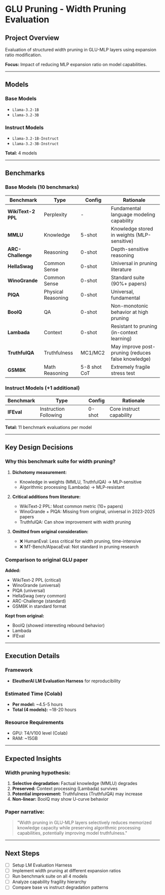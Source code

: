 # GLU Pruning - Width Pruning Evaluation

## Project Overview
Evaluation of structured width pruning in GLU-MLP layers using expansion ratio modification.

**Focus:** Impact of reducing MLP expansion ratio on model capabilities.

---

## Models

### Base Models
- `Llama-3.2-1B`
- `Llama-3.2-3B`

### Instruct Models
- `Llama-3.2-1B-Instruct`
- `Llama-3.2-3B-Instruct`

**Total:** 4 models

---

## Benchmarks

### Base Models (10 benchmarks)

| Benchmark | Type | Config | Rationale |
|-----------|------|--------|-----------|
| **WikiText-2 PPL** | Perplexity | - | Fundamental language modeling capability |
| **MMLU** | Knowledge | 5-shot | Knowledge stored in weights (MLP-sensitive) |
| **ARC-Challenge** | Reasoning | 0-shot | Depth-sensitive reasoning |
| **HellaSwag** | Common Sense | 0-shot | Universal in pruning literature |
| **WinoGrande** | Common Sense | 0-shot | Standard suite (90%+ papers) |
| **PIQA** | Physical Reasoning | 0-shot | Universal, fundamental |
| **BoolQ** | QA | 0-shot | Non-monotonic behavior at high pruning |
| **Lambada** | Context | 0-shot | Resistant to pruning (in-context learning) |
| **TruthfulQA** | Truthfulness | MC1/MC2 | May improve post-pruning (reduces false knowledge) |
| **GSM8K** | Math Reasoning | 5-8 shot CoT | Extremely fragile stress test |

### Instruct Models (+1 additional)

| Benchmark | Type | Config | Rationale |
|-----------|------|--------|-----------|
| **IFEval** | Instruction Following | 0-shot | Core instruct capability |

**Total:** 11 benchmark evaluations per model

---

## Key Design Decisions

### Why this benchmark suite for width pruning?

1. **Dichotomy measurement:**
   - Knowledge in weights (MMLU, TruthfulQA) → MLP-sensitive
   - Algorithmic processing (Lambada) → MLP-resistant

2. **Critical additions from literature:**
   - WikiText-2 PPL: Most common metric (10+ papers)
   - WinoGrande + PIQA: Missing from original, universal in 2023-2025 papers
   - TruthfulQA: Can show improvement with width pruning

3. **Omitted from original consideration:**
   - ❌ HumanEval: Less critical for width pruning, time-intensive
   - ❌ MT-Bench/AlpacaEval: Not standard in pruning research

### Comparison to original GLU paper

**Added:**
- WikiText-2 PPL (critical)
- WinoGrande (universal)
- PIQA (universal)
- HellaSwag (very common)
- ARC-Challenge (standard)
- GSM8K in standard format

**Kept from original:**
- BoolQ (showed interesting rebound behavior)
- Lambada
- IFEval

---

## Execution Details

### Framework
- **EleutherAI LM Evaluation Harness** for reproducibility

### Estimated Time (Colab)
- **Per model:** ~4.5-5 hours
- **Total (4 models):** ~18-20 hours

### Resource Requirements
- GPU: T4/V100 level (Colab)
- RAM: ~15GB

---

## Expected Insights

### Width pruning hypothesis:
1. **Selective degradation:** Factual knowledge (MMLU) degrades
2. **Preserved:** Context processing (Lambada) survives
3. **Potential improvement:** Truthfulness (TruthfulQA) may increase
4. **Non-linear:** BoolQ may show U-curve behavior

### Paper narrative:
> "Width pruning in GLU-MLP layers selectively reduces memorized knowledge capacity while preserving algorithmic processing capabilities, potentially improving model truthfulness."

---

## Next Steps

- [ ] Setup LM Evaluation Harness
- [ ] Implement width pruning at different expansion ratios
- [ ] Run benchmark suite on all 4 models
- [ ] Analyze capability fragility hierarchy
- [ ] Compare base vs instruct degradation patterns
